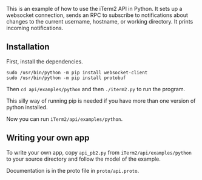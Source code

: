 This is an example of how to use the iTerm2 API in Python. It sets up a
websocket connection, sends an RPC to subscribe to notifications about changes
to the current username, hostname, or working directory. It prints incoming
notifications.

## Installation

First, install the dependencies.

```
sudo /usr/bin/python -m pip install websocket-client
sudo /usr/bin/python -m pip install protobuf

```

Then `cd api/examples/python` and then `./iterm2.py` to run the program.

This silly way of running pip is needed if you have more than one version of
python installed.

Now you can run `iTerm2/api/examples/python`.

## Writing your own app

To write your own app, copy `api_pb2.py` from `iTerm2/api/examples/python` to
your source directory and follow the model of the example.

Documentation is in the proto file in `proto/api.proto`.
